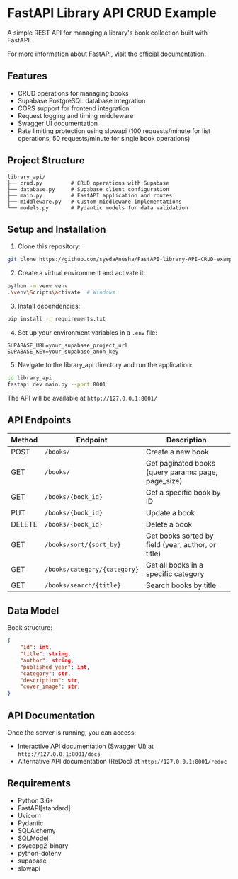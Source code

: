 # FastAPI Library API CRUD Example

A simple REST API for managing a library's book collection built with FastAPI.

For more information about FastAPI, visit the [official documentation](https://fastapi.tiangolo.com/#create-it).

## Features

- CRUD operations for managing books
- Supabase PostgreSQL database integration
- CORS support for frontend integration
- Request logging and timing middleware
- Swagger UI documentation
- Rate limiting protection using slowapi (100 requests/minute for list operations, 50 requests/minute for single book operations)

## Project Structure

```
library_api/
├── crud.py         # CRUD operations with Supabase
├── database.py     # Supabase client configuration
├── main.py         # FastAPI application and routes
├── middleware.py   # Custom middleware implementations
└── models.py       # Pydantic models for data validation
```

## Setup and Installation

1. Clone this repository:

```bash
git clone https://github.com/syedaAnusha/FastAPI-library-API-CRUD-example.git
```

2. Create a virtual environment and activate it:

```bash
python -m venv venv
.\venv\Scripts\activate  # Windows
```

3. Install dependencies:

```bash
pip install -r requirements.txt
```

4. Set up your environment variables in a `.env` file:

```env
SUPABASE_URL=your_supabase_project_url
SUPABASE_KEY=your_supabase_anon_key
```

5. Navigate to the library_api directory and run the application:

```bash
cd library_api
fastapi dev main.py --port 8001
```

The API will be available at `http://127.0.0.1:8001/`

## API Endpoints

| Method | Endpoint                     | Description                                         |
| ------ | ---------------------------- | --------------------------------------------------- |
| POST   | `/books/`                    | Create a new book                                   |
| GET    | `/books/`                    | Get paginated books (query params: page, page_size) |
| GET    | `/books/{book_id}`           | Get a specific book by ID                           |
| PUT    | `/books/{book_id}`           | Update a book                                       |
| DELETE | `/books/{book_id}`           | Delete a book                                       |
| GET    | `/books/sort/{sort_by}`      | Get books sorted by field (year, author, or title)  |
| GET    | `/books/category/{category}` | Get all books in a specific category                |
| GET    | `/books/search/{title}`      | Search books by title                               |

## Data Model

Book structure:

```json
{
    "id": int,
    "title": string,
    "author": string,
    "published_year": int,
    "category": str,
    "description": str,
    "cover_image": str,
}
```

## API Documentation

Once the server is running, you can access:

- Interactive API documentation (Swagger UI) at `http://127.0.0.1:8001/docs`
- Alternative API documentation (ReDoc) at `http://127.0.0.1:8001/redoc`

## Requirements

- Python 3.6+
- FastAPI[standard]
- Uvicorn
- Pydantic
- SQLAlchemy
- SQLModel
- psycopg2-binary
- python-dotenv
- supabase
- slowapi
